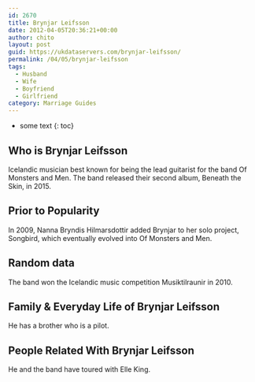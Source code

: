 ```yaml
---
id: 2670
title: Brynjar Leifsson
date: 2012-04-05T20:36:21+00:00
author: chito
layout: post
guid: https://ukdataservers.com/brynjar-leifsson/
permalink: /04/05/brynjar-leifsson
tags:
  - Husband
  - Wife
  - Boyfriend
  - Girlfriend
category: Marriage Guides
---
```


* some text
{: toc}


## Who is  Brynjar Leifsson
                  
                  
                  
Icelandic musician best known for being the lead guitarist for the band Of Monsters and Men. The band released their second album, Beneath the Skin, in 2015.
                  
                
                
                
## Prior to Popularity 
                  
                  
                  
In 2009, Nanna Bryndis Hilmarsdottir added Brynjar to her solo project, Songbird, which eventually evolved into Of Monsters and Men.
                  
                
                
                
## Random data 
                  
                  
                  
The band won the Icelandic music competition Musiktilraunir in 2010.
                  
                
                
                
## Family & Everyday Life of Brynjar Leifsson
                  
                  
                  
He has a brother who is a pilot.
                  
                
                
                
## People Related With  Brynjar Leifsson
                  
                  
                  
He and the band have toured with Elle King.
                  
                
              
            
          
          
          
    
    
  
